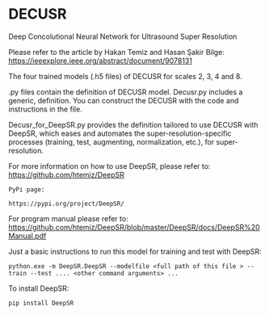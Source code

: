 # DECUSR
Deep Concolutional Neural Network for Ultrasound Super Resolution

Please refer to the article by Hakan Temiz and Hasan Şakir Bilge:
	https://ieeexplore.ieee.org/abstract/document/9078131
  
The four trained models (.h5 files) of DECUSR for scales 2, 3, 4 and 8.

.py files contain the definition of DECUSR model. Decusr.py includes a generic, definition.
You can construct the DECUSR with the code and instructions in the file. 

Decusr_for_DeepSR.py provides the definition tailored to use DECUSR with DeepSR,
which eases and automates the super-resolution-specific processes (training, test, augmenting,
normalization, etc.), for super-resolution.

For more information on how to use DeepSR, please refer to:
	https://github.com/htemiz/DeepSR

	PyPi page:

	https://pypi.org/project/DeepSR/

For program manual please refer to:
	https://github.com/htemiz/DeepSR/blob/master/DeepSR/docs/DeepSR%20Manual.pdf

Just a basic instructions to run this model for training and test with DeepSR:
	
	python.exe -m DeepSR.DeepSR --modelfile <full path of this file > --train --test .... <other command arguments> ...

	
To install DeepSR:
	
	pip install DeepSR
